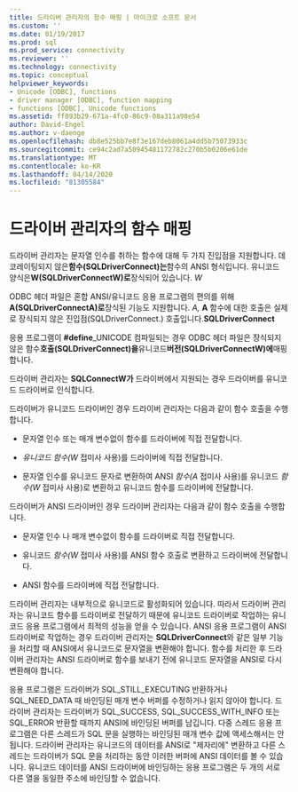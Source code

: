 ```yaml
---
title: 드라이버 관리자의 함수 매핑 | 마이크로 소프트 문서
ms.custom: ''
ms.date: 01/19/2017
ms.prod: sql
ms.prod_service: connectivity
ms.reviewer: ''
ms.technology: connectivity
ms.topic: conceptual
helpviewer_keywords:
- Unicode [ODBC], functions
- driver manager [ODBC], function mapping
- functions [ODBC], Unicode functions
ms.assetid: ff093b29-671a-4fc0-86c9-08a311a98e54
author: David-Engel
ms.author: v-daenge
ms.openlocfilehash: db8e525bb7e8f3e167deb8061a4dd5b75073933c
ms.sourcegitcommit: ce94c2ad7a50945481172782c270b5b0206e61de
ms.translationtype: MT
ms.contentlocale: ko-KR
ms.lasthandoff: 04/14/2020
ms.locfileid: "81305584"
---
```

# <a name="function-mapping-in-the-driver-manager"></a>드라이버 관리자의 함수 매핑
드라이버 관리자는 문자열 인수를 취하는 함수에 대해 두 가지 진입점을 지원합니다. 데코레이팅되지 않은**함수(SQLDriverConnect)는**함수의 ANSI 형식입니다. 유니코드 양식은**W(SQLDriverConnectW)로**장식되어 있습니다. *W*  
  
 ODBC 헤더 파일은 혼합 ANSI/유니코드 응용 프로그램의 편의를 위해**A(SQLDriverConnectA)로**장식된 기능도 지원합니다. *A,* **A** 함수에 대한 호출은 실제로 장식되지 않은 진입점(SQLDriverConnect.) 호출입니다.**SQLDriverConnect**  
  
 응용 프로그램이 **#define**_UNICODE 컴파일되는 경우 ODBC 헤더 파일은 장식되지 않은 함수**호출(SQLDriverConnect)을**유니코드**버전(SQLDriverConnectW)에**매핑합니다.  
  
 드라이버 관리자는 **SQLConnectW가** 드라이버에서 지원되는 경우 드라이버를 유니코드 드라이버로 인식합니다.  
  
 드라이버가 유니코드 드라이버인 경우 드라이버 관리자는 다음과 같이 함수 호출을 수행합니다.  
  
-   문자열 인수 또는 매개 변수없이 함수를 드라이버에 직접 전달합니다.  
  
-   *유니코드 함수(W* 접미사 사용)를 드라이버에 직접 전달합니다.  
  
-   문자열 인수를 유니코드 문자로 변환하여 ANSI *함수(A* 접미사 사용)를 유니코드 *함수(W* 접미사 사용)로 변환하고 유니코드 함수를 드라이버에 전달합니다.  
  
 드라이버가 ANSI 드라이버인 경우 드라이버 관리자는 다음과 같이 함수 호출을 수행합니다.  
  
-   문자열 인수 나 매개 변수없이 함수를 드라이버로 직접 전달합니다.  
  
-   유니코드 *함수(W* 접미사 사용)를 ANSI 함수 호출로 변환하고 드라이버에 전달합니다.  
  
-   ANSI 함수를 드라이버에 직접 전달합니다.  
  
 드라이버 관리자는 내부적으로 유니코드로 활성화되어 있습니다. 따라서 드라이버 관리자는 유니코드 함수를 드라이버로 전달하기 때문에 유니코드 드라이버로 작업하는 유니코드 응용 프로그램에서 최적의 성능을 얻을 수 있습니다. ANSI 응용 프로그램이 ANSI 드라이버로 작업하는 경우 드라이버 관리자는 **SQLDriverConnect**와 같은 일부 기능을 처리할 때 ANSI에서 유니코드로 문자열을 변환해야 합니다. 함수를 처리한 후 드라이버 관리자는 ANSI 드라이버로 함수를 보내기 전에 유니코드 문자열을 ANSI로 다시 변환해야 합니다.  
  
 응용 프로그램은 드라이버가 SQL_STILL_EXECUTING 반환하거나 SQL_NEED_DATA 때 바인딩된 매개 변수 버퍼를 수정하거나 읽지 않아야 합니다. 드라이버 관리자는 드라이버가 SQL_SUCCESS, SQL_SUCCESS_WITH_INFO 또는 SQL_ERROR 반환할 때까지 ANSI에 바인딩된 버퍼를 남깁니다. 다중 스레드 응용 프로그램은 다른 스레드가 SQL 문을 실행하는 바인딩된 매개 변수 값에 액세스해서는 안 됩니다. 드라이버 관리자는 유니코드의 데이터를 ANSI로 "제자리에" 변환하고 다른 스레드는 드라이버가 SQL 문을 처리하는 동안 이러한 버퍼에 ANSI 데이터를 볼 수 있습니다. 유니코드 데이터를 ANSI 드라이버에 바인딩하는 응용 프로그램은 두 개의 서로 다른 열을 동일한 주소에 바인딩할 수 없습니다.
